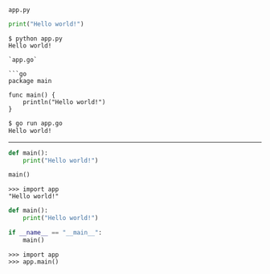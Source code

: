 
`app.py`

```python
print("Hello world!")
```

```
$ python app.py
Hello world!

`app.go`

```go
package main

func main() {
    println("Hello world!")
}
```

```bash
$ go run app.go
Hello world!
```

--------------------------------------------------------------------------------

```python
def main():
    print("Hello world!")

main()
```

```pycon
>>> import app
"Hello world!"
```

```python
def main():
    print("Hello world!")

if __name__ == "__main__":
    main()
```

```pycon
>>> import app
>>> app.main()
```